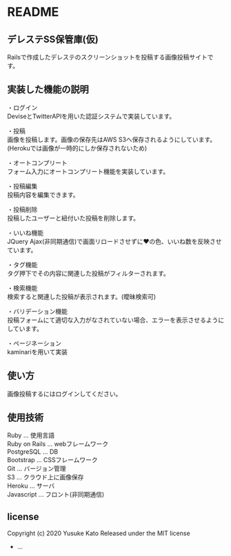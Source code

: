# README

## **デレステSS保管庫(仮)**  
Railsで作成したデレステのスクリーンショットを投稿する画像投稿サイトです。

## **実装した機能の説明**   

・ログイン  
DeviseとTwitterAPIを用いた認証システムで実装しています。

・投稿  
画像を投稿します。画像の保存先はAWS S3へ保存されるようにしています。(Herokuでは画像が一時的にしか保存されないため)

・オートコンプリート  
フォーム入力にオートコンプリート機能を実装しています。

・投稿編集  
投稿内容を編集できます。

・投稿削除  
投稿したユーザーと紐付いた投稿を削除します。

・いいね機能  
JQuery Ajax(非同期通信)で画面リロードさせずに♥の色、いいね数を反映させています。

・タグ機能  
タグ押下でその内容に関連した投稿がフィルターされます。

・検索機能  
検索すると関連した投稿が表示されます。(曖昧検索可)

・バリデーション機能  
投稿フォームにて適切な入力がなされていない場合、エラーを表示させるようにしています。

・ページネーション  
kaminariを用いて実装

## 使い方  
画像投稿するにはログインしてください。

## 使用技術  
Ruby  ...  使用言語  
Ruby on Rails  ...  webフレームワーク  
PostgreSQL  ...  DB  
Bootstrap  ... CSSフレームワーク  
Git  ...  バージョン管理  
S3  ...  クラウド上に画像保存  
Heroku  ...  サーバ  
Javascript  ...  フロント(非同期通信)

## license  
Copyright (c) 2020 Yusuke Kato
Released under the MIT license


* ...
